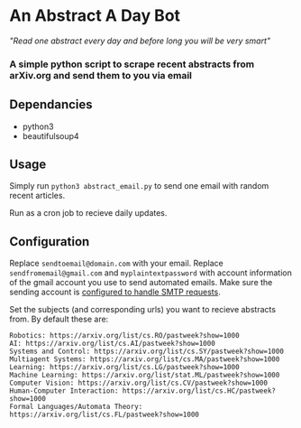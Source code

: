 # An Abstract A Day Bot

*"Read one abstract every day and before long you will be very smart"*

### A simple python script to scrape recent abstracts from arXiv.org and send them to you via email

## Dependancies

- python3
- beautifulsoup4

## Usage

Simply run `python3 abstract_email.py` to send one email with random recent articles.

Run as a cron job to recieve daily updates.

## Configuration

Replace `sendtoemail@domain.com` with your email. Replace `sendfromemail@gmail.com` and `myplaintextpassword` with account information of the gmail account you use to send automated emails. Make sure the sending account is [configured to handle SMTP requests](https://stackoverflow.com/questions/10147455/).

Set the subjects (and corresponding urls) you want to recieve abstracts from. By default these are: 
```
Robotics: https://arxiv.org/list/cs.RO/pastweek?show=1000
AI: https://arxiv.org/list/cs.AI/pastweek?show=1000
Systems and Control: https://arxiv.org/list/cs.SY/pastweek?show=1000
Multiagent Systems: https://arxiv.org/list/cs.MA/pastweek?show=1000
Learning: https://arxiv.org/list/cs.LG/pastweek?show=1000
Machine Learning: https://arxiv.org/list/stat.ML/pastweek?show=1000
Computer Vision: https://arxiv.org/list/cs.CV/pastweek?show=1000
Human-Computer Interaction: https://arxiv.org/list/cs.HC/pastweek?show=1000
Formal Languages/Automata Theory: https://arxiv.org/list/cs.FL/pastweek?show=1000
```

